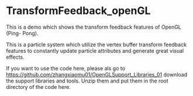 # TransformFeedback_openGL
This is a demo which shows the transform feedback features of OpenGL (Ping- Pong).

This is a particle system which utilize the vertex buffer transform feedback features to constantly update particle attributes and generate great visual effects.

If you want to use the code here, please als go to https://github.com/zhangxiaomu01/OpenGLSupport_Libraries_01 download the support libraries and tools. Unzip them and put them in the root directory of the code here.
